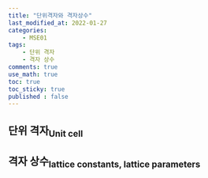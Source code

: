 ```yaml
---
title: "단위격자와 격자상수"
last_modified_at: 2022-01-27
categories:
    - MSE01
tags:
    - 단위 격자
    - 격자 상수
comments: true
use_math: true
toc: true
toc_sticky: true
published : false
---
```


## 단위 격자<sub>Unit cell</sub>



## 격자 상수<sub>lattice constants, lattice parameters</sub>